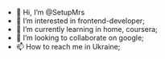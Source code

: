 - 👋 Hi, I’m @SetupMrs
- 👀 I’m interested in frontend-developer;
- 🌱 I’m currently learning in home, coursera;
- 💞️ I’m looking to collaborate on google;
- 📫 How to reach me in Ukraine;

<!---
SetupMrs/SetupMrs is a ✨ special ✨ repository because its `README.md` (this file) appears on your GitHub profile.
You can click the Preview link to take a look at your changes.
--->
